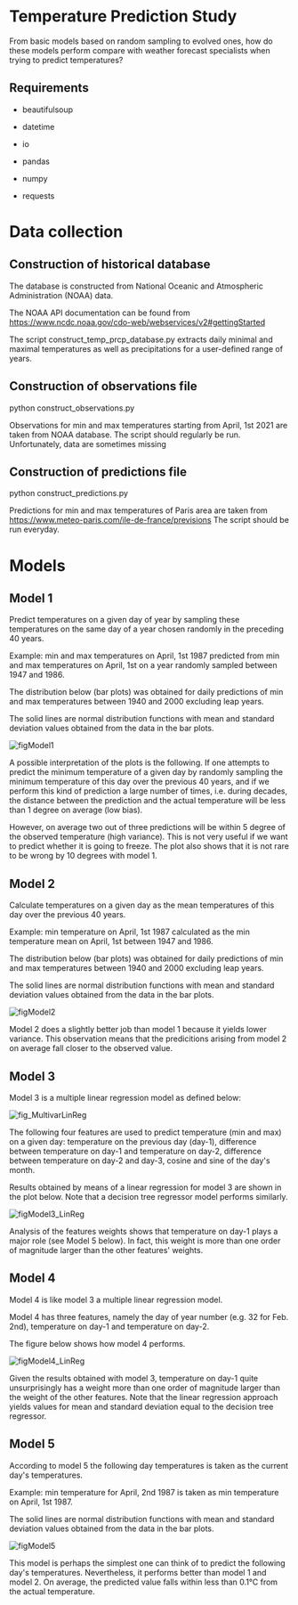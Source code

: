 # Temperature Prediction Study

From basic models based on random sampling to evolved ones, how do these models perform compare with weather forecast specialists when trying to predict temperatures?  

## Requirements

- beautifulsoup

- datetime

- io

- pandas

- numpy

- requests

# Data collection

## Construction of historical database

The database is constructed from National Oceanic and Atmospheric Administration (NOAA) data.

The NOAA API documentation can be found from https://www.ncdc.noaa.gov/cdo-web/webservices/v2#gettingStarted

The script construct_temp_prcp_database.py extracts daily minimal and maximal temperatures as well as precipitations for a user-defined range of years.

## Construction of observations file

python construct_observations.py

Observations for min and max temperatures starting from April, 1st 2021 are taken from NOAA database. The script should regularly be run. Unfortunately, data are sometimes missing

## Construction of predictions file

python construct_predictions.py

Predictions for min and max temperatures of Paris area are taken from https://www.meteo-paris.com/ile-de-france/previsions The script should be run everyday.

# Models

## Model 1

Predict temperatures on a given day of year by sampling these temperatures on the same day of a year chosen randomly in the preceding 40 years.

Example: min and max temperatures on April, 1st 1987 predicted from min and max temperatures on April, 1st on a year randomly sampled between 1947 and 1986.

The distribution below (bar plots) was obtained for daily predictions of min and max temperatures between 1940 and 2000 excluding leap years.

The solid lines are normal distribution functions with mean and standard deviation values obtained from the data in the bar plots. 

![figModel1](fig_model_1.png)

A possible interpretation of the plots is the following. If one attempts to predict the minimum temperature of a given day by randomly sampling the minimum temperature of this day over the previous 40 years, and if we perform this kind of prediction a large number of times, i.e. during decades, the distance between the prediction and the actual temperature will be less than 1 degree on average (low bias).

However, on average two out of three predictions will be within 5 degree of the observed temperature (high variance). This is not very useful if we want to predict whether it is going to freeze. The plot also shows that it is not rare to be wrong by 10 degrees with model 1.


## Model 2

Calculate temperatures on a given day as the mean temperatures of this day over the previous 40 years.

Example: min temperature on April, 1st 1987 calculated as the min temperature mean on April, 1st between 1947 and 1986.

The distribution below (bar plots) was obtained for daily predictions of min and max temperatures between 1940 and 2000 excluding leap years.

The solid lines are normal distribution functions with mean and standard deviation values obtained from the data in the bar plots. 

![figModel2](fig_model_2.png)

Model 2 does a slightly better job than model 1 because it yields lower variance. This observation means that the predicitions arising from model 2 on average fall closer to the observed value.

## Model 3

Model 3 is a multiple linear regression model as defined below:

![fig_MultivarLinReg](multiple_linear_regression.png)

The following four features are used to predict temperature (min and max) on a given day: temperature on the previous day (day-1), difference between temperature on day-1 and temperature on day-2, difference between temperature on day-2 and day-3, cosine and sine of the day's month.

Results obtained by means of a linear regression for model 3 are shown in the plot below. Note that a decision tree regressor model performs similarly.

![figModel3_LinReg](fig_model_3_LinReg.png)

Analysis of the features weights shows that temperature on day-1 plays a major role (see Model 5 below). In fact, this weight is more than one order of magnitude larger than the other features' weights.

## Model 4

Model 4 is like model 3 a multiple linear regression model.

Model 4 has three features, namely the day of year number (e.g. 32 for Feb. 2nd), temperature on day-1 and temperature on day-2.

The figure below shows how model 4 performs.

![figModel4_LinReg](fig_model_4_LinReg.png)

Given the results obtained with model 3, temperature on day-1 quite unsurprisingly has a weight more than one order of magnitude larger than the weight of the other features. Note that the linear regression approach yields values for mean and standard deviation equal to the decision tree regressor.

## Model 5

According to model 5 the following day temperatures is taken as the current day's temperatures.

Example: min temperature for April, 2nd 1987 is taken as min temperature on April, 1st 1987.

The solid lines are normal distribution functions with mean and standard deviation values obtained from the data in the bar plots. 

![figModel5](fig_model_5.png)

This model is perhaps the simplest one can think of to predict the following day's temperatures. Nevertheless, it performs better than model 1 and model 2. On average, the predicted value falls within less than 0.1°C from the actual temperature.